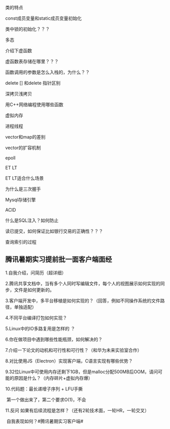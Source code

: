 类的特点

const成员变量和static成员变量初始化

类中锁的初始化？？？

多态

介绍下虚函数

虚函数表存储在哪里？？？

函数调用的参数是怎么入栈的，为什么？？

delete [] 和delete 指针区别

深拷贝浅拷贝

用C++网络编程使用哪些函数

虚拟内存

进程线程

vector和map的差别

vector的扩容机制

epoll

ET LT

ET LT适合什么场景

为什么是三次握手

Mysql存储引擎

ACID

什么是SQL注入？如何防止

读已提交，如何保证比如银行交易的正确性？？？

查询索引的过程





## 腾讯暑期实习提前批一面客户端面经

1.自我介绍，问简历（超详细）

2.腾讯共享文档中，当有多个人同时写编辑文件，每个人的视图展示如何实现的同步，文件是如何更新的。

3.客户端开发中，多平台移植是如何实现的？（回答，例如不同操作系统的文件路径，单独适配）

4.不同平台编译打包如何实现？

5.Linux中的IO多路复用是怎样的 ？

6.你在做项目中遇到哪些性能瓶颈，如何解决的？

7.介绍一下论文的动机和可行性和可行性？（和华为未来实验室合作）

8.对比使用JS（Electron）实现客户端，C语言实现有哪些优势？

9.32位Linux中可使用内存还剩下1GB，但是malloc分配500MB后OOM，请问可能的原因是什么？（内存碎片+虚拟内存爆）

10.代码题：最长递增子序列 + LFU手撕

​            第一个做出来了，第二个要求O(1)，不会

11.反问 如果有后续流程是怎样？（还有2轮技术面，一轮HR，一轮交叉）

​    自我表现如何？#腾讯暑期实习客户端#
